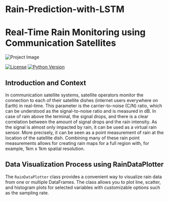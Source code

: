 # Rain-Prediction-with-LSTM

# Real-Time Rain Monitoring using Communication Satellites

![Project Image](insert_link_to_context_photo_here)

[![License](https://img.shields.io/badge/License-MIT-blue.svg)](LICENSE.md)
[![Python Version](https://img.shields.io/badge/python-3.7%20%7C%203.8%20%7C%203.9-blue)](https://www.python.org/downloads/)

## Introduction and Context

In communication satellite systems, satellite operators monitor the connection to each of their satellite dishes (internet users everywhere on Earth) in real-time. This parameter is the carrier-to-noise (C/N) ratio, which can be understood as the signal-to-noise ratio and is measured in dB. In case of rain above the terminal, the signal drops, and there is a clear correlation between the amount of signal drops and the rain intensity. As the signal is almost only impacted by rain, it can be used as a virtual rain sensor. More precisely, it can be seen as a point measurement of rain at the location of the satellite dish. Combining many of these rain point measurements allows for creating rain maps for a full region with, for example, 1km x 1km spatial resolution.

## Data Visualization Process using RainDataPlotter

The `RainDataPlotter` class provides a convenient way to visualize rain data from one or multiple DataFrames. The class allows you to plot line, scatter, and histogram plots for selected variables with customizable options such as the sampling rate.
